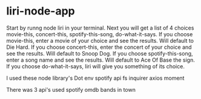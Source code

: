 # liri-node-app

Start by runng node liri in your terminal.
Next you will get a list of 4 choices movie-this, concert-this, spotify-this-song, do-what-it-says.
If you choose movie-this, enter a movie of your choice and see the results. Will default to Die Hard.
If you choose concert-this, enter the concert of your choice and see the results. Will default to Snoop Dog.
If you choose spotify-this-song, enter a song name and see the results. Will default to Ace Of Base the sign.
If you choose do-what-it-says, liri will give you something of its choice.

I used these node library's
Dot env
spotify api
fs
inquirer
axios 
moment

There was 3 api's used
spotify
omdb
bands in town